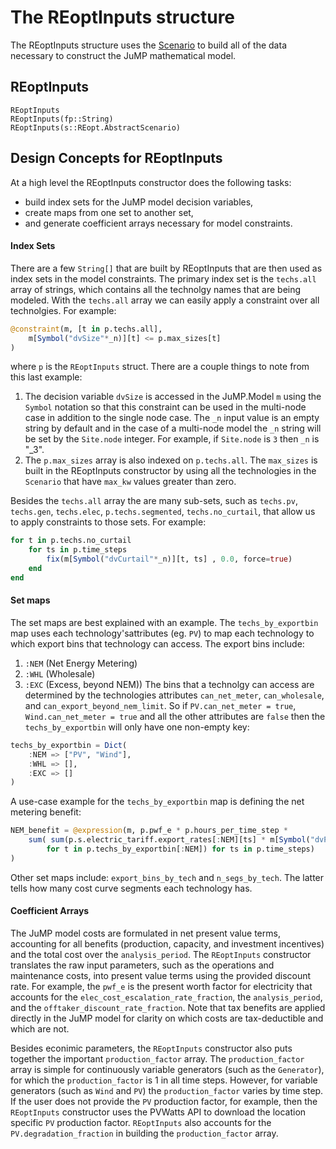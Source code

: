 # The REoptInputs structure
The REoptInputs structure uses the [Scenario](@ref) to build all of the data necessary to construct the JuMP mathematical model.

## REoptInputs
```@docs
REoptInputs
REoptInputs(fp::String)
REoptInputs(s::REopt.AbstractScenario)
```

## Design Concepts for REoptInputs
At a high level the REoptInputs constructor does the following tasks:
- build index sets for the JuMP model decision variables,
- create maps from one set to another set,
- and generate coefficient arrays necessary for model constraints.

#### Index Sets
There are a few `String[]` that are built by REoptInputs that are then used as index sets in the model constraints.
The primary index set is the `techs.all` array of strings, which contains all the technolgy names that are being modeled.
With the `techs.all` array we can easily apply a constraint over all technolgies. For example:
```julia
@constraint(m, [t in p.techs.all],
    m[Symbol("dvSize"*_n)][t] <= p.max_sizes[t]
)
```
where `p` is the `REoptInputs` struct. There are a couple things to note from this last example:
1. The decision variable `dvSize` is accessed in the JuMP.Model `m` using the `Symbol` notation so that this constraint can be used in the multi-node case in addition to the single node case. The `_n` input value is an empty string by default and in the case of a multi-node model the `_n` string will be set by the `Site.node` integer. For example, if `Site.node` is `3` then `_n` is "_3".
2. The `p.max_sizes` array is also indexed on `p.techs.all`. The `max_sizes` is built in the REoptInputs constructor by using all the technologies in the `Scenario` that have `max_kw` values greater than zero.

Besides the `techs.all` array the are many sub-sets, such as `techs.pv`, `techs.gen`, `techs.elec`, `p.techs.segmented`, `techs.no_curtail`, that allow us to apply constraints to those sets. For example:
```julia
for t in p.techs.no_curtail
    for ts in p.time_steps
        fix(m[Symbol("dvCurtail"*_n)][t, ts] , 0.0, force=true)
    end
end
```

#### Set maps
The set maps are best explained with an example. The `techs_by_exportbin` map uses each technology'sattributes (eg. `PV`) to map each technology to which export bins that technology can access. The export bins include:
1. `:NEM` (Net Energy Metering)
2. `:WHL` (Wholesale)
3. `:EXC` (Excess, beyond NEM))
The bins that a technolgy can access are determined by the technologies attributes `can_net_meter`, `can_wholesale`, and `can_export_beyond_nem_limit`. So if `PV.can_net_meter = true`, `Wind.can_net_meter = true` and all the other attributes are `false` then the `techs_by_exportbin` will only have one non-empty key:
```julia
techs_by_exportbin = Dict(
    :NEM => ["PV", "Wind"],
    :WHL => [],
    :EXC => []
)
```
A use-case example for the `techs_by_exportbin` map is defining the net metering benefit:
```julia
NEM_benefit = @expression(m, p.pwf_e * p.hours_per_time_step *
    sum( sum(p.s.electric_tariff.export_rates[:NEM][ts] * m[Symbol("dvProductionToGrid"*_n)][t, :NEM, ts] 
        for t in p.techs_by_exportbin[:NEM]) for ts in p.time_steps)
)
```
Other set maps include: `export_bins_by_tech` and `n_segs_by_tech`. The latter tells how many cost curve segments each technology has.

#### Coefficient Arrays
The JuMP model costs are formulated in net present value terms, accounting for all benefits (production, capacity, and investment incentives) and the total cost over the `analysis_period`. The `REoptInputs` constructor translates the raw input parameters, such as the operations and maintenance costs, into present value terms using the provided discount rate. For example, the `pwf_e` is the present worth factor for electricity that accounts for the `elec_cost_escalation_rate_fraction`, the `analysis_period`, and the `offtaker_discount_rate_fraction`. Note that tax benefits are applied directly in the JuMP model for clarity on which costs are tax-deductible and which are not.

Besides econimic parameters, the `REoptInputs` constructor also puts together the important `production_factor` array. The `production_factor` array is simple for continuously variable generators (such as the `Generator`), for which the `production_factor` is 1 in all time steps. However, for variable generators (such as `Wind` and `PV`) the `production_factor` varies by time step. If the user does not provide the `PV` production factor, for example, then the `REoptInputs` constructor uses the PVWatts API to download the location specific `PV` production factor. `REoptInputs` also accounts for the `PV.degradation_fraction` in building the `production_factor` array.